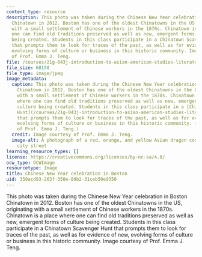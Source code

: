```yaml
---
content_type: resource
description: This photo was taken during the Chinese New Year celebration in Boston
  Chinatown in 2012. Boston has one of the oldest Chinatowns in the US, originating
  with a small settlement of Chinese workers in the 1870s. Chinatown is a place where
  one can find old traditions preserved as well as new, emergent forms of culture
  being created. Students in this class participate in a Chinatown Scavenger Hunt
  that prompts them to look for traces of the past, as well as for evidence of new,
  evolving forms of culture or business in this historic community. Image courtesy
  of Prof. Emma J. Teng.
file: /courses/21g-043j-introduction-to-asian-american-studies-literature-culture-and-historical-experience-fall-2013/350acd93263f350e89b231ceb50e9350_21g-043jf13.jpg
file_size: 68150
file_type: image/jpeg
image_metadata:
  caption: This photo was taken during the Chinese New Year celebration in Boston
    Chinatown in 2012. Boston has one of the oldest Chinatowns in the US, originating
    with a small settlement of Chinese workers in the 1870s. Chinatown is a place
    where one can find old traditions preserved as well as new, emergent forms of
    culture being created. Students in this class participate in a [Chinatown Scavenger
    Hunt](/courses/21g-043j-introduction-to-asian-american-studies-literature-culture-and-historical-experience-fall-2013/pages/assignments/_index)
    that prompts them to look for traces of the past, as well as for evidence of new,
    evolving forms of culture or business in this historic community. (Image courtesy
    of Prof. Emma J. Teng.)
  credit: Image courtesy of Prof. Emma J. Teng.
  image-alt: A photograph of a red, orange, and yellow Asian dragon costume on a snowy
    city street
learning_resource_types: []
license: https://creativecommons.org/licenses/by-nc-sa/4.0/
ocw_type: OCWImage
resourcetype: Image
title: Chinese New Year celebration in Boston
uid: 350acd93-263f-350e-89b2-31ceb50e9350
---
```

This photo was taken during the Chinese New Year celebration in Boston Chinatown in 2012. Boston has one of the oldest Chinatowns in the US, originating with a small settlement of Chinese workers in the 1870s. Chinatown is a place where one can find old traditions preserved as well as new, emergent forms of culture being created. Students in this class participate in a Chinatown Scavenger Hunt that prompts them to look for traces of the past, as well as for evidence of new, evolving forms of culture or business in this historic community. Image courtesy of Prof. Emma J. Teng.